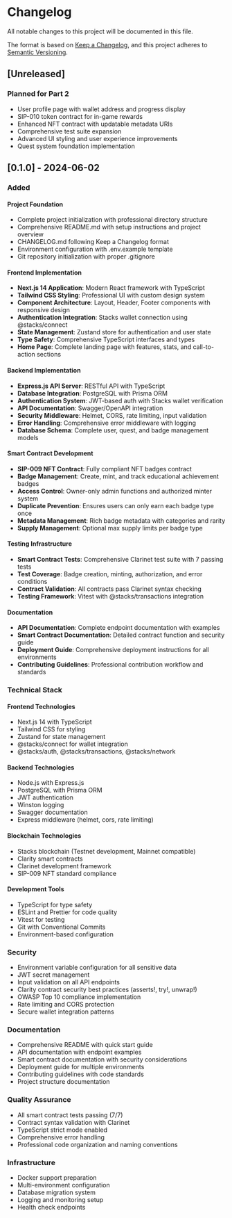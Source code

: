 # Changelog

All notable changes to this project will be documented in this file.

The format is based on [Keep a Changelog](https://keepachangelog.com/en/1.0.0/),
and this project adheres to [Semantic Versioning](https://semver.org/spec/v2.0.0.html).

## [Unreleased]

### Planned for Part 2
- User profile page with wallet address and progress display
- SIP-010 token contract for in-game rewards
- Enhanced NFT contract with updatable metadata URIs
- Comprehensive test suite expansion
- Advanced UI styling and user experience improvements
- Quest system foundation implementation

## [0.1.0] - 2024-06-02

### Added

#### Project Foundation
- Complete project initialization with professional directory structure
- Comprehensive README.md with setup instructions and project overview
- CHANGELOG.md following Keep a Changelog format
- Environment configuration with .env.example template
- Git repository initialization with proper .gitignore

#### Frontend Implementation
- **Next.js 14 Application**: Modern React framework with TypeScript
- **Tailwind CSS Styling**: Professional UI with custom design system
- **Component Architecture**: Layout, Header, Footer components with responsive design
- **Authentication Integration**: Stacks wallet connection using @stacks/connect
- **State Management**: Zustand store for authentication and user state
- **Type Safety**: Comprehensive TypeScript interfaces and types
- **Home Page**: Complete landing page with features, stats, and call-to-action sections

#### Backend Implementation
- **Express.js API Server**: RESTful API with TypeScript
- **Database Integration**: PostgreSQL with Prisma ORM
- **Authentication System**: JWT-based auth with Stacks wallet verification
- **API Documentation**: Swagger/OpenAPI integration
- **Security Middleware**: Helmet, CORS, rate limiting, input validation
- **Error Handling**: Comprehensive error middleware with logging
- **Database Schema**: Complete user, quest, and badge management models

#### Smart Contract Development
- **SIP-009 NFT Contract**: Fully compliant NFT badges contract
- **Badge Management**: Create, mint, and track educational achievement badges
- **Access Control**: Owner-only admin functions and authorized minter system
- **Duplicate Prevention**: Ensures users can only earn each badge type once
- **Metadata Management**: Rich badge metadata with categories and rarity
- **Supply Management**: Optional max supply limits per badge type

#### Testing Infrastructure
- **Smart Contract Tests**: Comprehensive Clarinet test suite with 7 passing tests
- **Test Coverage**: Badge creation, minting, authorization, and error conditions
- **Contract Validation**: All contracts pass Clarinet syntax checking
- **Testing Framework**: Vitest with @stacks/transactions integration

#### Documentation
- **API Documentation**: Complete endpoint documentation with examples
- **Smart Contract Documentation**: Detailed contract function and security guide
- **Deployment Guide**: Comprehensive deployment instructions for all environments
- **Contributing Guidelines**: Professional contribution workflow and standards

### Technical Stack

#### Frontend Technologies
- Next.js 14 with TypeScript
- Tailwind CSS for styling
- Zustand for state management
- @stacks/connect for wallet integration
- @stacks/auth, @stacks/transactions, @stacks/network

#### Backend Technologies
- Node.js with Express.js
- PostgreSQL with Prisma ORM
- JWT authentication
- Winston logging
- Swagger documentation
- Express middleware (helmet, cors, rate limiting)

#### Blockchain Technologies
- Stacks blockchain (Testnet development, Mainnet compatible)
- Clarity smart contracts
- Clarinet development framework
- SIP-009 NFT standard compliance

#### Development Tools
- TypeScript for type safety
- ESLint and Prettier for code quality
- Vitest for testing
- Git with Conventional Commits
- Environment-based configuration

### Security
- Environment variable configuration for all sensitive data
- JWT secret management
- Input validation on all API endpoints
- Clarity contract security best practices (asserts!, try!, unwrap!)
- OWASP Top 10 compliance implementation
- Rate limiting and CORS protection
- Secure wallet integration patterns

### Documentation
- Comprehensive README with quick start guide
- API documentation with endpoint examples
- Smart contract documentation with security considerations
- Deployment guide for multiple environments
- Contributing guidelines with code standards
- Project structure documentation

### Quality Assurance
- All smart contract tests passing (7/7)
- Contract syntax validation with Clarinet
- TypeScript strict mode enabled
- Comprehensive error handling
- Professional code organization and naming conventions

### Infrastructure
- Docker support preparation
- Multi-environment configuration
- Database migration system
- Logging and monitoring setup
- Health check endpoints
